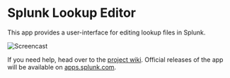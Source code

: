 Splunk Lookup Editor
=============

This app provides a user-interface for editing lookup files in Splunk.

![Screencast](related/lookup_editor_screencast.gif)

If you need help, head over to the [project wiki](http://lukemurphey.net/projects/splunk-lookup-editor/wiki). Official releases of the app will be available on [apps.splunk.com](http://apps.splunk.com/app/1724/).